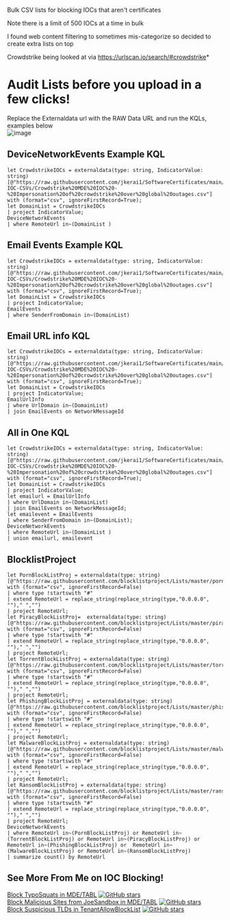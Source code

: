 Bulk CSV lists for blocking IOCs that aren't certificates  


Note there is a limit of 500 IOCs at a time in bulk 

I found web content filtering to sometimes mis-categorize so decided to create extra lists on top  

Crowdstrike being looked at via https://urlscan.io/search/#crowdstrike*  


# Audit Lists before you upload in a few clicks!

Replace the Externaldata url with the RAW Data URL and run the KQLs, examples below   
![image](https://github.com/user-attachments/assets/6245b31f-134f-4351-8f23-0eec4aac146b)


## DeviceNetworkEvents Example KQL 

```
let CrowdstrikeIOCs = externaldata(type: string, IndicatorValue: string)[@"https://raw.githubusercontent.com/jkerai1/SoftwareCertificates/main/Bulk-IOC-CSVs/Crowdstrike%20MDE%20IOC%20-%20Impersonation%20of%20crowdstrike%20over%20global%20outages.csv"] with (format="csv", ignoreFirstRecord=True);
let DomainList = CrowdstrikeIOCs
| project IndicatorValue;
DeviceNetworkEvents
| where RemoteUrl in~(DomainList )
```
## Email Events Example KQL
```
let CrowdstrikeIOCs = externaldata(type: string, IndicatorValue: string)[@"https://raw.githubusercontent.com/jkerai1/SoftwareCertificates/main/Bulk-IOC-CSVs/Crowdstrike%20MDE%20IOC%20-%20Impersonation%20of%20crowdstrike%20over%20global%20outages.csv"] with (format="csv", ignoreFirstRecord=True);
let DomainList = CrowdstrikeIOCs
| project IndicatorValue;
EmailEvents
| where SenderFromDomain in~(DomainList)
```

## Email URL info KQL   
```
let CrowdstrikeIOCs = externaldata(type: string, IndicatorValue: string)[@"https://raw.githubusercontent.com/jkerai1/SoftwareCertificates/main/Bulk-IOC-CSVs/Crowdstrike%20MDE%20IOC%20-%20Impersonation%20of%20crowdstrike%20over%20global%20outages.csv"] with (format="csv", ignoreFirstRecord=True);
let DomainList = CrowdstrikeIOCs
| project IndicatorValue;
EmailUrlInfo
| where UrlDomain in~(DomainList)
| join EmailEvents on NetworkMessageId
```

## All in One KQL 

```
let CrowdstrikeIOCs = externaldata(type: string, IndicatorValue: string)[@"https://raw.githubusercontent.com/jkerai1/SoftwareCertificates/main/Bulk-IOC-CSVs/Crowdstrike%20MDE%20IOC%20-%20Impersonation%20of%20crowdstrike%20over%20global%20outages.csv"] with (format="csv", ignoreFirstRecord=True);
let DomainList = CrowdstrikeIOCs
| project IndicatorValue;
let emailurl = EmailUrlInfo
| where UrlDomain in~(DomainList)
| join EmailEvents on NetworkMessageId;
let emailevent = EmailEvents
| where SenderFromDomain in~(DomainList);
DeviceNetworkEvents
| where RemoteUrl in~(DomainList )
| union emailurl, emailevent
```

## BlocklistProject
```
let PornBlockListProj = externaldata(type: string)[@"https://raw.githubusercontent.com/blocklistproject/Lists/master/porn.txt"] with (format="csv", ignoreFirstRecord=False)
| where type !startswith "#"
| extend RemoteUrl = replace_string(replace_string(type,"0.0.0.0", "")," ","")
| project RemoteUrl;
let PiracyBlockListProj=  externaldata(type: string)[@"https://raw.githubusercontent.com/blocklistproject/Lists/master/piracy.txt"] with (format="csv", ignoreFirstRecord=False)
| where type !startswith "#"
| extend RemoteUrl = replace_string(replace_string(type,"0.0.0.0", "")," ","")
| project RemoteUrl;
let TorrentBlockListProj = externaldata(type: string)[@"https://raw.githubusercontent.com/blocklistproject/Lists/master/torrent.txt"] with (format="csv", ignoreFirstRecord=False)
| where type !startswith "#"
| extend RemoteUrl = replace_string(replace_string(type,"0.0.0.0", "")," ","")
| project RemoteUrl;
let PhishingBlockListProj = externaldata(type: string)[@"https://raw.githubusercontent.com/blocklistproject/Lists/master/phishing.txt"] with (format="csv", ignoreFirstRecord=False)
| where type !startswith "#"
| extend RemoteUrl = replace_string(replace_string(type,"0.0.0.0", "")," ","")
| project RemoteUrl;
let MalwareBlockListProj = externaldata(type: string)[@"https://raw.githubusercontent.com/blocklistproject/Lists/master/malware.txt"] with (format="csv", ignoreFirstRecord=False)
| where type !startswith "#"
| extend RemoteUrl = replace_string(replace_string(type,"0.0.0.0", "")," ","")
| project RemoteUrl;
let RansomBlockListProj = externaldata(type: string)[@"https://raw.githubusercontent.com/blocklistproject/Lists/master/ransomware.txt"] with (format="csv", ignoreFirstRecord=False)
| where type !startswith "#"
| extend RemoteUrl = replace_string(replace_string(type,"0.0.0.0", "")," ","")
| project RemoteUrl;
DeviceNetworkEvents
| where RemoteUrl in~(PornBlockListProj) or RemoteUrl in~(TorrentBlockListProj) or RemoteUrl in~(PiracyBlockListProj) or RemoteUrl in~(PhishingBlockListProj) or  RemoteUrl in~(MalwareBlockListProj) or RemoteUrl in~(RansomBlockListProj)
| summarize count() by RemoteUrl
```

## See More From Me on IOC Blocking!  

[Block TypoSquats in MDE/TABL](https://github.com/jkerai1/DNSTwistToMDEIOC) [![GitHub stars](https://img.shields.io/github/stars/jkerai1/DNSTwistToMDEIOC?style=flat-square)](https://github.com/jkerai1/DNSTwistToMDEIOC/stargazers)  
[Block Malicious Sites from JoeSandbox in MDE/TABL](https://github.com/jkerai1/JoeSandBoxToMDEBlockList) [![GitHub stars](https://img.shields.io/github/stars/jkerai1/JoeSandBoxToMDEBlockList?style=flat-square)](https://github.com/jkerai1/JoeSandBoxToMDEBlockList/stargazers)  
[Block Suspicious TLDs in TenantAllowBlockList](https://github.com/jkerai1/TLD-TABL-Block) [![GitHub stars](https://img.shields.io/github/stars/jkerai1/TLD-TABL-Block?style=flat-square)](https://github.com/jkerai1/TLD-TABL-Block/stargazers)
